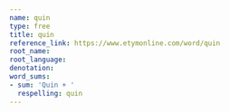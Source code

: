 ```yaml
---
name: quin
type: free
title: quin
reference_link: https://www.etymonline.com/word/quin
root_name: 
root_language: 
denotation: 
word_sums:
- sum: 'Quin + '
  respelling: quin
---
```

